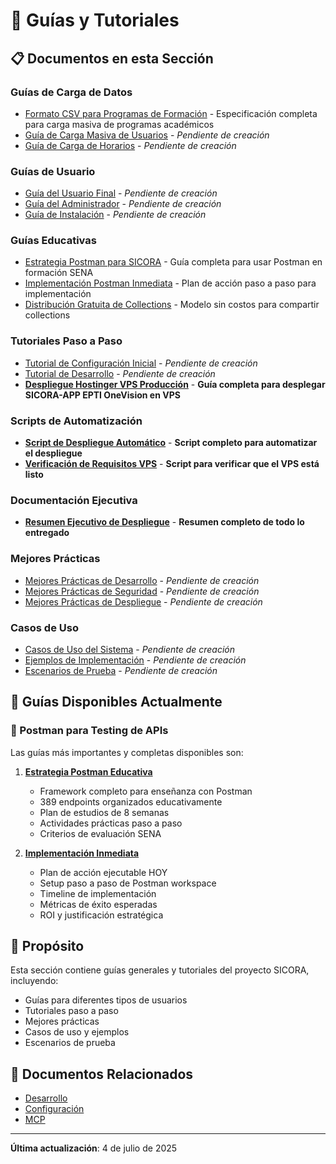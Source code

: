 # 📖 Guías y Tutoriales

## 📋 Documentos en esta Sección

### Guías de Carga de Datos

- [Formato CSV para Programas de Formación](./FORMATO_CSV_PROGRAMAS_FORMACION.md) - Especificación completa para carga masiva de programas académicos
- [Guía de Carga Masiva de Usuarios](./GUIA_CARGA_USUARIOS.md) - _Pendiente de creación_
- [Guía de Carga de Horarios](./GUIA_CARGA_HORARIOS.md) - _Pendiente de creación_

### Guías de Usuario

- [Guía del Usuario Final](./GUIA_USUARIO_FINAL.md) - _Pendiente de creación_
- [Guía del Administrador](./GUIA_ADMINISTRADOR.md) - _Pendiente de creación_
- [Guía de Instalación](./GUIA_INSTALACION.md) - _Pendiente de creación_

### Guías Educativas

- [Estrategia Postman para SICORA](./ESTRATEGIA_POSTMAN_SICORA_EDUCATIVA.md) - Guía completa para usar Postman en formación SENA
- [Implementación Postman Inmediata](./IMPLEMENTACION_POSTMAN_SICORA_INMEDIATA.md) - Plan de acción paso a paso para implementación
- [Distribución Gratuita de Collections](./DISTRIBUCION_GRATUITA_COLLECTIONS.md) - Modelo sin costos para compartir collections

### Tutoriales Paso a Paso

- [Tutorial de Configuración Inicial](./TUTORIAL_CONFIGURACION_INICIAL.md) - _Pendiente de creación_
- [Tutorial de Desarrollo](./TUTORIAL_DESARROLLO.md) - _Pendiente de creación_
- [**Despliegue Hostinger VPS Producción**](./DESPLIEGUE_HOSTINGER_VPS_PRODUCCION.md) - **Guía completa para desplegar SICORA-APP EPTI OneVision en VPS**

### Scripts de Automatización

- [**Script de Despliegue Automático**](./auto-deploy-sicora.sh) - **Script completo para automatizar el despliegue**
- [**Verificación de Requisitos VPS**](./check-vps-requirements.sh) - **Script para verificar que el VPS está listo**

### Documentación Ejecutiva

- [**Resumen Ejecutivo de Despliegue**](./RESUMEN_EJECUTIVO_DESPLIEGUE.md) - **Resumen completo de todo lo entregado**

### Mejores Prácticas

- [Mejores Prácticas de Desarrollo](./MEJORES_PRACTICAS_DESARROLLO.md) - _Pendiente de creación_
- [Mejores Prácticas de Seguridad](./MEJORES_PRACTICAS_SEGURIDAD.md) - _Pendiente de creación_
- [Mejores Prácticas de Despliegue](./MEJORES_PRACTICAS_DESPLIEGUE.md) - _Pendiente de creación_

### Casos de Uso

- [Casos de Uso del Sistema](./CASOS_DE_USO.md) - _Pendiente de creación_
- [Ejemplos de Implementación](./EJEMPLOS_IMPLEMENTACION.md) - _Pendiente de creación_
- [Escenarios de Prueba](./ESCENARIOS_PRUEBA.md) - _Pendiente de creación_

## 🎯 Guías Disponibles Actualmente

### 🚀 Postman para Testing de APIs

Las guías más importantes y completas disponibles son:

1. **[Estrategia Postman Educativa](./ESTRATEGIA_POSTMAN_SICORA_EDUCATIVA.md)**

   - Framework completo para enseñanza con Postman
   - 389 endpoints organizados educativamente
   - Plan de estudios de 8 semanas
   - Actividades prácticas paso a paso
   - Criterios de evaluación SENA

2. **[Implementación Inmediata](./IMPLEMENTACION_POSTMAN_SICORA_INMEDIATA.md)**
   - Plan de acción ejecutable HOY
   - Setup paso a paso de Postman workspace
   - Timeline de implementación
   - Métricas de éxito esperadas
   - ROI y justificación estratégica

## 🎯 Propósito

Esta sección contiene guías generales y tutoriales del proyecto SICORA, incluyendo:

- Guías para diferentes tipos de usuarios
- Tutoriales paso a paso
- Mejores prácticas
- Casos de uso y ejemplos
- Escenarios de prueba

## 📖 Documentos Relacionados

- [Desarrollo](../desarrollo/)
- [Configuración](../configuracion/)
- [MCP](../mcp/)

---

**Última actualización**: 4 de julio de 2025

